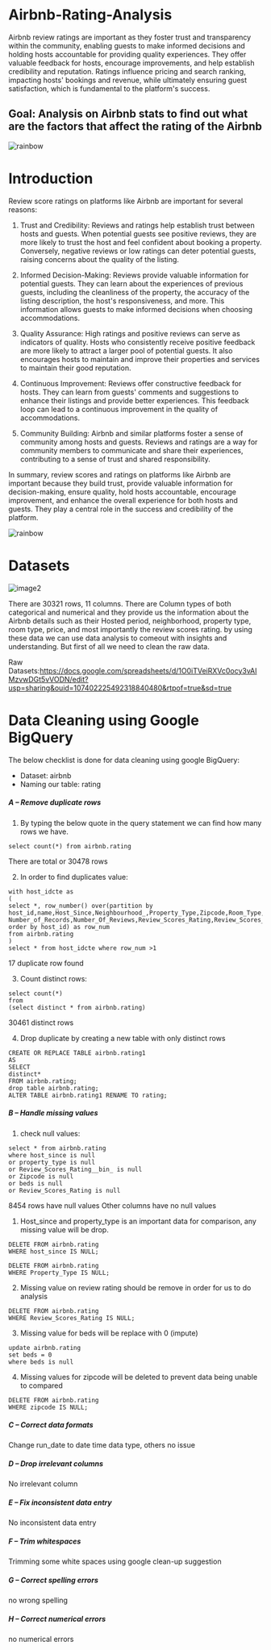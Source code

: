 # Airbnb-Rating-Analysis
Airbnb review ratings are important as they foster trust and transparency within the community, enabling guests to make informed decisions and holding hosts accountable for providing quality experiences. They offer valuable feedback for hosts, encourage improvements, and help establish credibility and reputation. Ratings influence pricing and search ranking, impacting hosts' bookings and revenue, while ultimately ensuring guest satisfaction, which is fundamental to the platform's success.

## Goal: Analysis on Airbnb stats to find out what are the factors that affect the rating of the Airbnb

![rainbow](https://github.com/Winxent/portfolio/assets/146320825/5dc438d2-e138-4db0-97a0-e5ae8c3473e8)

# Introduction
Review score ratings on platforms like Airbnb are important for several reasons:

1. Trust and Credibility: Reviews and ratings help establish trust between hosts and guests. When potential guests see positive reviews, they are more likely to trust the host and feel confident about booking a property. Conversely, negative reviews or low ratings can deter potential guests, raising concerns about the quality of the listing.

2. Informed Decision-Making: Reviews provide valuable information for potential guests. They can learn about the experiences of previous guests, including the cleanliness of the property, the accuracy of the listing description, the host's responsiveness, and more. This information allows guests to make informed decisions when choosing accommodations.

3. Quality Assurance: High ratings and positive reviews can serve as indicators of quality. Hosts who consistently receive positive feedback are more likely to attract a larger pool of potential guests. It also encourages hosts to maintain and improve their properties and services to maintain their good reputation.

5. Continuous Improvement: Reviews offer constructive feedback for hosts. They can learn from guests' comments and suggestions to enhance their listings and provide better experiences. This feedback loop can lead to a continuous improvement in the quality of accommodations.

9. Community Building: Airbnb and similar platforms foster a sense of community among hosts and guests. Reviews and ratings are a way for community members to communicate and share their experiences, contributing to a sense of trust and shared responsibility.

In summary, review scores and ratings on platforms like Airbnb are important because they build trust, provide valuable information for decision-making, ensure quality, hold hosts accountable, encourage improvement, and enhance the overall experience for both hosts and guests. They play a central role in the success and credibility of the platform.

![rainbow](https://github.com/Winxent/portfolio/assets/146320825/5dc438d2-e138-4db0-97a0-e5ae8c3473e8)

# Datasets

![image2](https://github.com/Winxent/Airbnb-Rating-Analysis/assets/146320825/0d6e5dc3-38c6-425f-b1ec-428630369aa8)

There are 30321 rows, 11 columns. There are Column types of both categorical and numerical and they provide us the information about the Airbnb details such as their Hosted period, neighborhood, property type, room type, price, and most importantly the review scores rating. by using these data we can use data analysis to comeout with insights and understanding. But first of all we need to clean the raw data.

Raw Datasets:https://docs.google.com/spreadsheets/d/1O0iTVeiRXVc0ocy3vAIMzvwDGt5vVODN/edit?usp=sharing&ouid=107402225492318840480&rtpof=true&sd=true

# Data Cleaning using Google BigQuery
The below checklist is done for data cleaning using google BigQuery:
* Dataset: airbnb
* Naming our table: rating

##### A – Remove duplicate rows
1. By typing the below quote in the query statement we can find how many rows we have.
```
select count(*) from airbnb.rating 
```
There are total or 30478 rows

2. In order to find duplicates value:

 ```  
with host_idcte as
(
select *, row_number() over(partition by host_id,name,Host_Since,Neighbourhood_,Property_Type,Zipcode,Room_Type,beds,price,Room_Type,
Number_of_Records,Number_Of_Reviews,Review_Scores_Rating,Review_Scores_Rating__bin_ order by host_id) as row_num
from airbnb.rating
)
select * from host_idcte where row_num >1
```
17  duplicate row found

3. Count distinct rows: 
```
select count(*)
from
(select distinct * from airbnb.rating)
```
30461  distinct rows

4. Drop duplicate by creating a new table with only distinct rows
```   
CREATE OR REPLACE TABLE airbnb.rating1
AS
SELECT
distinct*
FROM airbnb.rating;
drop table airbnb.rating;
ALTER TABLE airbnb.rating1 RENAME TO rating;
```

##### B – Handle missing values
1. check null values:
```   
select * from airbnb.rating
where host_since is null
or property_type is null
or Review_Scores_Rating__bin_ is null
or Zipcode is null
or beds is null
or Review_Scores_Rating is null
```
8454 rows have null values
Other columns have no null values

1. Host_since and property_type is an important data for comparison, any missing value will be drop.
```
DELETE FROM airbnb.rating
WHERE host_since IS NULL;
```
```
DELETE FROM airbnb.rating
WHERE Property_Type IS NULL;
```
2. Missing value on review rating should be remove in order for us to do analysis
```
DELETE FROM airbnb.rating
WHERE Review_Scores_Rating IS NULL;
```
3. Missing  value for beds will be replace with 0 (impute)
```
update airbnb.rating
set beds = 0
where beds is null
```
4. Missing values for zipcode will be deleted to prevent data being unable to compared
```
DELETE FROM airbnb.rating
WHERE zipcode IS NULL;
```

##### C – Correct data formats
Change run_date to date time data type, others no issue

##### D – Drop irrelevant columns
No irrelevant column

##### E – Fix inconsistent data entry
No inconsistent data entry

##### F – Trim whitespaces
Trimming some white spaces using google clean-up suggestion

##### G – Correct spelling errors
no wrong spelling

##### H – Correct numerical errors
no numerical errors






